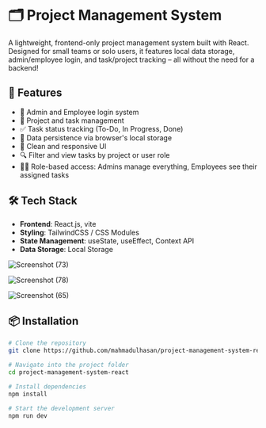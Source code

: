 # 🗂️ Project Management System

A lightweight, frontend-only project management system built with React. Designed for small teams or solo users, it features local data storage, admin/employee login, and task/project tracking – all without the need for a backend!

## 🚀 Features

- 🔐 Admin and Employee login system
- 📁 Project and task management
- ✅ Task status tracking (To-Do, In Progress, Done)
- 🧠 Data persistence via browser's local storage
- 🎨 Clean and responsive UI
- 🔍 Filter and view tasks by project or user role
- 🧑‍💼 Role-based access: Admins manage everything, Employees see their assigned tasks

## 🛠️ Tech Stack

- **Frontend**: React.js, vite
- **Styling**: TailwindCSS / CSS Modules 
- **State Management**: useState, useEffect, Context API 
- **Data Storage**: Local Storage

![Screenshot (73)](https://github.com/user-attachments/assets/41d00d79-a89f-49b3-884a-7f4161b809aa)

![Screenshot (78)](https://github.com/user-attachments/assets/d8f3de34-89e5-4fbf-98c3-f44276099297)

![Screenshot (65)](https://github.com/user-attachments/assets/ce3efbda-5cd2-40b6-9551-10998893782a)

## 📦 Installation

```bash
# Clone the repository
git clone https://github.com/mahmadulhasan/project-management-system-react

# Navigate into the project folder
cd project-management-system-react

# Install dependencies
npm install

# Start the development server
npm run dev
